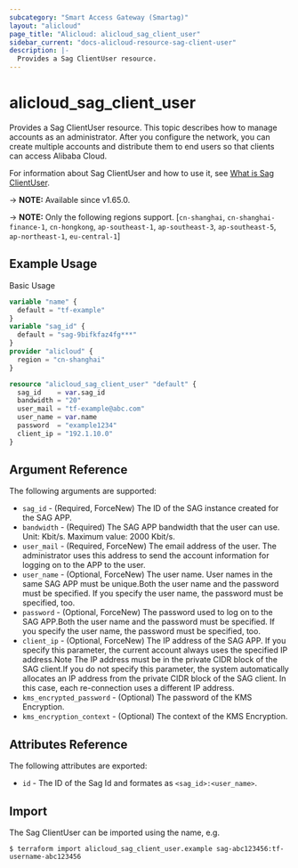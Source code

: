 ```yaml
---
subcategory: "Smart Access Gateway (Smartag)"
layout: "alicloud"
page_title: "Alicloud: alicloud_sag_client_user"
sidebar_current: "docs-alicloud-resource-sag-client-user"
description: |-
  Provides a Sag ClientUser resource.
---
```


# alicloud_sag_client_user

Provides a Sag ClientUser resource. This topic describes how to manage accounts as an administrator. After you configure the network, you can create multiple accounts and distribute them to end users so that clients can access Alibaba Cloud.

For information about Sag ClientUser and how to use it, see [What is Sag ClientUser](https://www.alibabacloud.com/help/en/smart-access-gateway/latest/createsmartaccessgatewayclientuser).

-> **NOTE:** Available since v1.65.0.

-> **NOTE:** Only the following regions support. [`cn-shanghai`, `cn-shanghai-finance-1`, `cn-hongkong`, `ap-southeast-1`, `ap-southeast-3`, `ap-southeast-5`, `ap-northeast-1`, `eu-central-1`]

## Example Usage

Basic Usage

```terraform
variable "name" {
  default = "tf-example"
}
variable "sag_id" {
  default = "sag-9bifkfaz4fg***"
}
provider "alicloud" {
  region = "cn-shanghai"
}

resource "alicloud_sag_client_user" "default" {
  sag_id    = var.sag_id
  bandwidth = "20"
  user_mail = "tf-example@abc.com"
  user_name = var.name
  password  = "example1234"
  client_ip = "192.1.10.0"
}
```
## Argument Reference

The following arguments are supported:

* `sag_id` - (Required, ForceNew) The ID of the SAG instance created for the SAG APP.
* `bandwidth` - (Required) The SAG APP bandwidth that the user can use. Unit: Kbit/s. Maximum value: 2000 Kbit/s.
* `user_mail` - (Required, ForceNew) The email address of the user. The administrator uses this address to send the account information for logging on to the APP to the user.
* `user_name` - (Optional, ForceNew) The user name. User names in the same SAG APP must be unique.Both the user name and the password must be specified. If you specify the user name, the password must be specified, too.
* `password` - (Optional, ForceNew) The password used to log on to the SAG APP.Both the user name and the password must be specified. If you specify the user name, the password must be specified, too.
* `client_ip` - (Optional, ForceNew) The IP address of the SAG APP. If you specify this parameter, the current account always uses the specified IP address.Note The IP address must be in the private CIDR block of the SAG client.If you do not specify this parameter, the system automatically allocates an IP address from the private CIDR block of the SAG client. In this case, each re-connection uses a different IP address.
* `kms_encrypted_password` - (Optional) The password of the KMS Encryption.
* `kms_encryption_context` - (Optional) The context of the KMS Encryption.

## Attributes Reference

The following attributes are exported:

* `id` - The ID of the Sag Id and formates as `<sag_id>:<user_name>`.

## Import

The Sag ClientUser can be imported using the name, e.g.

```shell
$ terraform import alicloud_sag_client_user.example sag-abc123456:tf-username-abc123456
```

